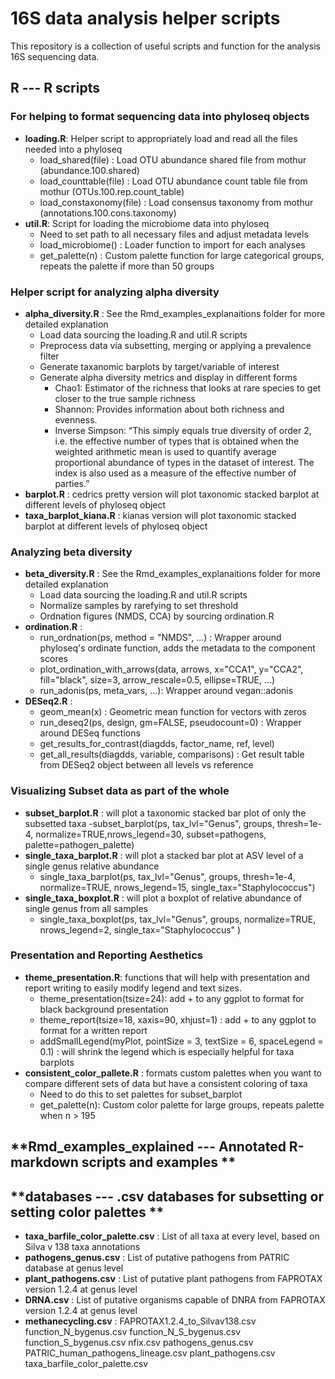 # 16S data analysis helper scripts

This repository is a collection of useful scripts and function for the analysis 16S sequencing data.

## **R --- R scripts**

### For helping to format sequencing data into phyloseq objects
- **loading.R**: Helper script to appropriately load and read all the files needed into a phyloseq 
	- load\_shared(file) : Load OTU abundance shared file from mothur (abundance.100.shared)
	- load\_counttable(file) : Load OTU abundance count table file from mothur (OTUs.100.rep.count_table)
	- load\_constaxonomy(file) : Load consensus taxonomy from mothur (annotations.100.cons.taxonomy)
- **util.R**: Script for loading the microbiome data into phyloseq
	- Need to set path to all necessary files and adjust metadata levels
	- load\_microbiome() : Loader function to import for each analyses
	- get\_palette(n) : Custom palette function for large categorical groups,  repeats the palette if more than 50 groups

### Helper script for analyzing alpha diversity
- **alpha\_diversity.R** : See the Rmd\_examples\_explanaitions folder for more detailed explanation
	- Load data sourcing the loading.R and util.R scripts
	- Preprocess data via subsetting, merging or applying a prevalence filter
	- Generate taxanomic barplots by target/variable of interest
	- Generate alpha diversity metrics and display in different forms
		- Chao1: Estimator of the richness that looks at rare species to get closer to the true sample richness
		- Shannon: Provides information about both richness and evenness.
		- Inverse Simpson: “This simply equals true diversity of order 2, i.e. the effective number of types that is obtained when the weighted arithmetic mean is used to quantify average proportional abundance of types in the dataset of interest. The index is also used as a measure of the effective number of parties.”
- **barplot.R** : cedrics pretty version will plot taxonomic stacked barplot at different levels of phyloseq object
- **taxa\_barplot\_kiana.R** : kianas version will plot taxonomic stacked barplot at different levels of phyloseq object

### Analyzing beta diversity
- **beta\_diversity.R** : See the Rmd\_examples\_explanaitions folder for more detailed explanation
	- Load data sourcing the loading.R and util.R scripts
	- Normalize samples by rarefying to set threshold
	- Ordnation figures (NMDS, CCA) by sourcing ordination.R
- **ordination.R** : 
	- run\_ordnation(ps, method = "NMDS", ...) : Wrapper around phyloseq's ordinate function, adds the metadata to the component scores
	- plot\_ordination\_with\_arrows(data, arrows, x="CCA1", y="CCA2", fill="black", size=3, arrow_rescale=0.5, ellipse=TRUE, ...)
	- run\_adonis(ps, meta_vars, ...): Wrapper around vegan::adonis
- **DESeq2.R** : 
	- geom_mean(x) : Geometric mean function for vectors with zeros
	- run_deseq2(ps, design, gm=FALSE, pseudocount=0) : Wrapper around DESeq functions
	- get_results_for_contrast(diagdds, factor_name, ref, level)
	- get_all_results(diagdds, variable, comparisons) : Get result table from DESeq2 object between all levels vs reference
		

### Visualizing Subset data as part of the whole
- **subset\_barplot.R** : will plot a taxonomic stacked bar plot of only the subsetted taxa
	-subset\_barplot(ps, tax\_lvl="Genus", groups, thresh=1e-4, normalize=TRUE,nrows\_legend=30, subset=pathogens, palette=pathogen\_palette)
- **single\_taxa\_barplot.R** : will plot a stacked bar plot at ASV level of a single genus relative abundance
	- single\_taxa\_barplot(ps, tax\_lvl="Genus", groups, thresh=1e-4, normalize=TRUE, nrows\_legend=15, single\_tax="Staphylococcus")
- **single\_taxa\_boxplot.R** : will plot a boxplot of relative abundance of single genus from all samples 
	- single\_taxa\_boxplot(ps, tax\_lvl="Genus", groups, normalize=TRUE, nrows\_legend=2, single_tax="Staphylococcus" )

### Presentation and Reporting Aesthetics 
- **theme\_presentation.R**: functions that will help with presentation and report writing to easily modify legend and text sizes.
	- theme\_presentation(tsize=24): add + to any ggplot to format for black background presentation
	- theme\_report(tsize=18, xaxis=90, xhjust=1) : add + to any ggplot to format for a written report
	- addSmallLegend(myPlot, pointSize = 3, textSize = 6, spaceLegend = 0.1) : will shrink the legend which is especially helpful for taxa barplots
- **consistent\_color\_pallete.R** : formats custom palettes when you want to compare different sets of data but have a consistent coloring of taxa
	- Need to do this to set palettes for subset\_barplot
	- get_palette(n): Custom color palette for large groups, repeats palette when n > 195

## **Rmd\_examples\_explained --- Annotated R-markdown scripts and examples **

## **databases --- .csv databases for subsetting or setting color palettes **
- **taxa\_barfile\_color\_palette.csv** : List of all taxa at every level, based on Silva v 138 taxa annotations
- **pathogens_genus.csv** : List of putative pathogens from PATRIC database at genus level
- **plant_pathogens.csv** : List of putative plant pathogens from FAPROTAX version 1.2.4 at genus level
- **DRNA.csv** : List of putative organisms capable of DNRA from FAPROTAX version 1.2.4 at genus level
- **methanecycling.csv** : 
FAPROTAX1.2.4_to_Silvav138.csv
function_N_bygenus.csv
function_N_S_bygenus.csv
function_S_bygenus.csv
nfix.csv
pathogens_genus.csv
PATRIC_human_pathogens_lineage.csv
plant_pathogens.csv
taxa_barfile_color_palette.csv